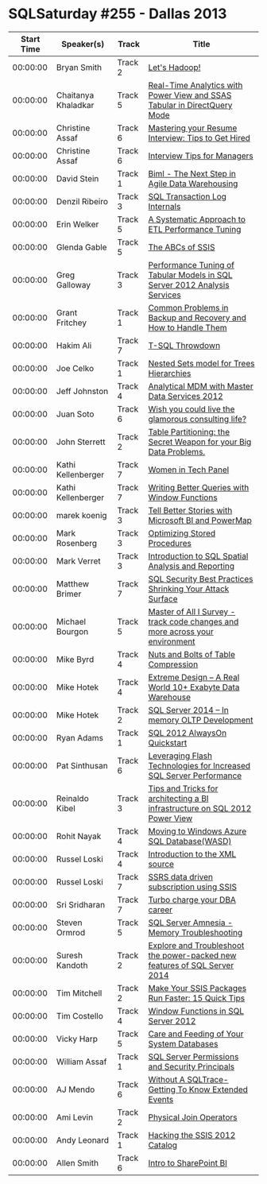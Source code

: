 # SQLSaturday #255 - Dallas 2013
Start Time|Speaker(s)|Track|Title
---|---|---|---
00:00:00|Bryan Smith|Track 2|[Let's Hadoop!](11047.md)
00:00:00|Chaitanya Khaladkar|Track 5|[Real-Time Analytics with Power View and SSAS Tabular in DirectQuery Mode](11397.md)
00:00:00|Christine Assaf|Track 6|[Mastering your Resume  Interview: Tips to Get Hired](11632.md)
00:00:00|Christine Assaf|Track 6|[Interview Tips for Managers](11633.md)
00:00:00|David Stein|Track 1|[Biml - The Next Step in Agile Data Warehousing](12435.md)
00:00:00|Denzil Ribeiro|Track 3|[SQL Transaction Log Internals](13186.md)
00:00:00|Erin Welker|Track 5|[A Systematic Approach to ETL Performance Tuning](13951.md)
00:00:00|Glenda Gable|Track 5|[The ABCs of SSIS](14572.md)
00:00:00|Greg Galloway|Track 3|[Performance Tuning of Tabular Models in SQL Server 2012 Analysis Services](14581.md)
00:00:00|Grant Fritchey|Track 1|[Common Problems in Backup and Recovery and How to Handle Them](14735.md)
00:00:00|Hakim Ali|Track 7|[T-SQL Throwdown](14928.md)
00:00:00|Joe Celko|Track 1|[Nested Sets model for Trees  Hierarchies ](16084.md)
00:00:00|Jeff Johnston|Track 4|[Analytical MDM with Master Data Services 2012](16870.md)
00:00:00|Juan Soto|Track 6|[Wish you could live the glamorous consulting life?](17645.md)
00:00:00|John Sterrett|Track 2|[Table Partitioning: the Secret Weapon for your Big Data Problems.](17717.md)
00:00:00|Kathi Kellenberger|Track 7|[Women in Tech Panel](18413.md)
00:00:00|Kathi Kellenberger|Track 7|[Writing Better Queries with Window Functions](18414.md)
00:00:00|marek koenig|Track 3|[Tell Better Stories with Microsoft BI and PowerMap](19509.md)
00:00:00|Mark Rosenberg|Track 3|[Optimizing Stored Procedures](19571.md)
00:00:00|Mark Verret|Track 3|[Introduction to SQL Spatial Analysis and Reporting](19625.md)
00:00:00|Matthew Brimer|Track 7|[SQL Security Best Practices  Shrinking Your Attack Surface](19858.md)
00:00:00|Michael Bourgon|Track 5|[Master of All I Survey - track code changes and more across your environment](19931.md)
00:00:00|Mike Byrd|Track 4|[Nuts and Bolts of Table Compression](19936.md)
00:00:00|Mike Hotek|Track 4|[Extreme Design – A Real World 10+ Exabyte Data Warehouse](20188.md)
00:00:00|Mike Hotek|Track 2|[SQL Server 2014 – In memory OLTP Development](20198.md)
00:00:00|Ryan Adams|Track 1|[SQL 2012 AlwaysOn Quickstart](21483.md)
00:00:00|Pat Sinthusan|Track 6|[Leveraging Flash Technologies for Increased SQL Server Performance](21748.md)
00:00:00|Reinaldo Kibel|Track 3|[Tips and Tricks for architecting a BI infrastructure on SQL 2012 Power View](22869.md)
00:00:00|Rohit Nayak|Track 4|[Moving to Windows Azure SQL Database(WASD)](23423.md)
00:00:00|Russel Loski|Track 4|[Introduction to the XML source](23668.md)
00:00:00|Russel Loski|Track 7|[SSRS data driven subscription using SSIS](23669.md)
00:00:00|Sri Sridharan|Track 7|[Turbo charge your DBA career](25227.md)
00:00:00|Steven Ormrod|Track 5|[SQL Server Amnesia - Memory Troubleshooting](25804.md)
00:00:00|Suresh Kandoth|Track 2|[Explore and Troubleshoot the power-packed new features of SQL Server 2014](25884.md)
00:00:00|Tim Mitchell|Track 2|[Make Your SSIS Packages Run Faster: 15 Quick Tips](26606.md)
00:00:00|Tim Costello|Track 4|[Window Functions in SQL Server 2012](26788.md)
00:00:00|Vicky Harp|Track 5|[Care and Feeding of Your System Databases](27396.md)
00:00:00|William Assaf|Track 1|[SQL Server Permissions and Security Principals](28183.md)
00:00:00|AJ Mendo|Track 6|[Without A SQLTrace-Getting To Know Extended Events](9122.md)
00:00:00|Ami Levin|Track 2|[Physical Join Operators](9381.md)
00:00:00|Andy Leonard|Track 1|[Hacking the SSIS 2012 Catalog](9501.md)
00:00:00|Allen Smith|Track 6|[Intro to SharePoint BI](9929.md)
